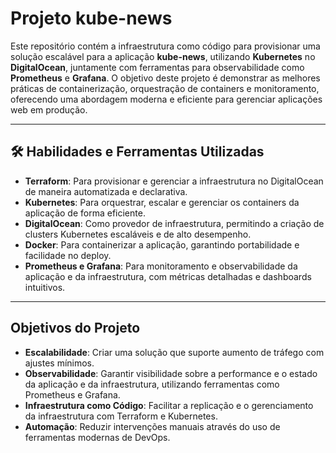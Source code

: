 # **Projeto kube-news**  

Este repositório contém a infraestrutura como código para provisionar uma solução escalável para a aplicação **kube-news**, utilizando **Kubernetes** no **DigitalOcean**, juntamente com ferramentas para observabilidade como **Prometheus** e **Grafana**. O objetivo deste projeto é demonstrar as melhores práticas de containerização, orquestração de containers e monitoramento, oferecendo uma abordagem moderna e eficiente para gerenciar aplicações web em produção.

---

## **🛠 Habilidades e Ferramentas Utilizadas**  

- **Terraform**: Para provisionar e gerenciar a infraestrutura no DigitalOcean de maneira automatizada e declarativa.  
- **Kubernetes**: Para orquestrar, escalar e gerenciar os containers da aplicação de forma eficiente.  
- **DigitalOcean**: Como provedor de infraestrutura, permitindo a criação de clusters Kubernetes escaláveis e de alto desempenho.  
- **Docker**: Para containerizar a aplicação, garantindo portabilidade e facilidade no deploy.  
- **Prometheus e Grafana**: Para monitoramento e observabilidade da aplicação e da infraestrutura, com métricas detalhadas e dashboards intuitivos.

---

## **Objetivos do Projeto**  

- **Escalabilidade**: Criar uma solução que suporte aumento de tráfego com ajustes mínimos.  
- **Observabilidade**: Garantir visibilidade sobre a performance e o estado da aplicação e da infraestrutura, utilizando ferramentas como Prometheus e Grafana.  
- **Infraestrutura como Código**: Facilitar a replicação e o gerenciamento da infraestrutura com Terraform e Kubernetes.  
- **Automação**: Reduzir intervenções manuais através do uso de ferramentas modernas de DevOps.  


